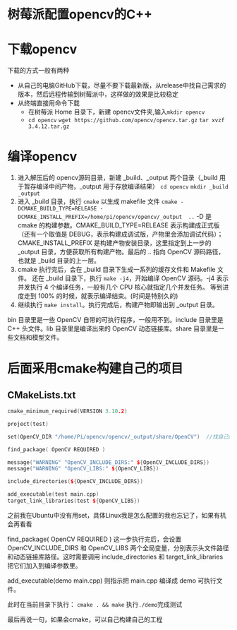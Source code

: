 # 树莓派配置opencv的C++

# 下载opencv

下载的方式一般有两种
- 从自己的电脑GitHub下载，尽量不要下载最新版，从release中找自己需求的版本，然后远程传输到树莓派中，这样做的效果是比较稳定
- 从终端直接用命令下载
  - 在树莓派 Home 目录下，新建 opencv文件夹,输入`mkdir opencv`
  - `cd opencv`
    `wget https://github.com/opencv/opencv.tar.gz`
    `tar xvzf 3.4.12.tar.gz `

# 编译opencv

  1. 进入解压后的 opencv源码目录，新建 _build、_output 两个目录（_build 用于暂存编译中间产物，_output 用于存放编译结果）
    `cd opencv`
    `mkdir _build _output`  
  2. 进入 _build 目录，执行 `cmake` 以生成 makefile 文件
    `cmake -DCMAKE_BUILD_TYPE=RELEASE -DCMAKE_INSTALL_PREFIX=/home/pi/opencv/opencv/_output  ..`
    -D 是 cmake 的构建参数。CMAKE_BUILD_TYPE=RELEASE 表示构建成正式版（还有一个取值是 DEBUG，表示构建成调试版，产物里会添加调试代码）；CMAKE_INSTALL_PREFIX 是构建产物安装目录，这里指定到上一步的 _output 目录，方便获取所有构建产物。最后的 .. 指向 OpenCV 源码路径，也就是 _build 目录的上一层。
  3. cmake 执行完后，会在 _build 目录下生成一系列的缓存文件和 Makefile 文件。
    还在 _build 目录下，执行 `make -j4`，开始编译 OpenCV 源码。-j4 表示并发执行 4 个编译任务，一般有几个 CPU 核心就指定几个并发任务。
    等到进度走到 100% 的时候，就表示编译结束。(时间是特别久的)
  4. 继续执行 `make install`。执行完成后，构建产物即输出到 _output 目录。

bin 目录里是一些 OpenCV 自带的可执行程序，一般用不到。include 目录里是 C++ 头文件。lib 目录里是编译出来的 OpenCV 动态链接库。share 目录里是一些文档和模型文件。


# 后面采用cmake构建自己的项目

## CMakeLists.txt
```cpp
cmake_minimum_required(VERSION 3.10.2)

project(test)

set(OpenCV_DIR "/home/Pi/opencv/opencv/_output/share/OpenCV")  //找自己的目录

find_package( OpenCV REQUIRED )

message("WARNING" "OpenCV_INCLUDE_DIRS:" ${OpenCV_INCLUDE_DIRS})
message("WARNING" "OpenCV_LIBS:" ${OpenCV_LIBS})

include_directories(${OpenCV_INCLUDE_DIRS})

add_executable(test main.cpp)
target_link_libraries(test ${OpenCV_LIBS})

```

之前我在Ubuntu中没有用set，具体Linux我是怎么配置的我也忘记了，如果有机会再看看

find_package( OpenCV REQUIRED ) 这一步执行完后，会设置 OpenCV_INCLUDE_DIRS 和 OpenCV_LIBS 两个全局变量，分别表示头文件路径和动态链接库路径。这时需要调用 include_directories 和 target_link_libraries 把它们加入到编译参数里。

add_executable(demo main.cpp) 则指示把 main.cpp 编译成 demo 可执行文件。

此时在当前目录下执行：
`cmake . && make`
执行`./demo`完成测试

最后再说一句，如果会cmake，可以自己构建自己的工程
